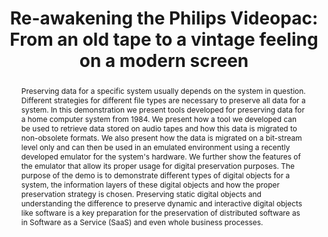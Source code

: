 ---
abstract: Preserving data for a specific system usually depends on the system in question.
  Different strategies for different file types are necessary to preserve all data
  for a system. In this demonstration we present tools developed for preserving data
  for a home computer system from 1984. We present how a tool we developed can be
  used to retrieve data stored on audio tapes and how this data is migrated to non-obsolete
  formats. We also present how the data is migrated on a bit-stream level only and
  can then be used in an emulated environment using a recently developed emulator
  for the system's hardware. We further show the features of the emulator that allow
  its proper usage for digital preservation purposes. The purpose of the demo is to
  demonstrate different types of digital objects for a system, the information layers
  of these digital objects and how the proper preservation strategy is chosen. Preserving
  static digital objects and understanding the difference to preserve dynamic and
  interactive digital objects like software is a key preparation for the preservation
  of distributed software as in Software as a Service (SaaS) and even whole business
  processes.
creators:
- Guttenbrunner, Mark
- Rauber, Andreas
date: null
document_url: https://services.phaidra.univie.ac.at/api/object/o:294261/download
grand_parent: iPRES
institutions: []
keywords:
- singapore
landing_page_url: https://phaidra.univie.ac.at/o:294261
language: eng
layout: publication
license: CC BY-SA 3.0 AT
notes_url: null
parent: iPRES 2011
presentation_url: null
publication_type: paper
size: 1738302
source_name: iPRES
title: 'Re-awakening the Philips Videopac: From an old tape to a vintage feeling on
  a modern screen'
year: 2011
---